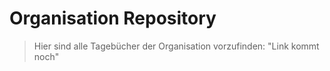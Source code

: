 # Organisation Repository

> Hier sind alle Tagebücher der Organisation vorzufinden: "Link kommt noch"
